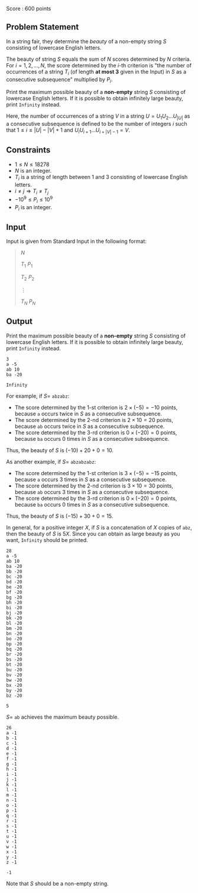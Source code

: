 Score : $600$ points

## Problem Statement

In a string fair, they determine the *beauty* of a non-empty string $S$ consisting of lowercase English letters.

The beauty of string $S$ equals the sum of $N$ scores determined by $N$ criteria.
For $i = 1, 2, \ldots, N$, the score determined by the $i$-th criterion is
"the number of occurrences of a string $T_i$ (of length **at most $3$** given in the Input) in $S$ as a consecutive subsequence" multiplied by $P_i$.

Print the maximum possible beauty of a **non-empty** string $S$ consisting of lowercase English letters.
If it is possible to obtain infinitely large beauty, print `Infinity` instead.

Here, the number of occurrences of a string $V$ in a string $U = U_1U_2\ldots U_{|U|}$ as a consecutive subsequence is defined to be
the number of integers $i$ such that $1 \leq i \leq |U|-|V|+1$ and $U_iU_{i+1}\ldots U_{i+|V|-1} = V$.

## Constraints

- $1 \leq N \leq 18278$
- $N$ is an integer.
- $T_i$ is a string of length between $1$ and $3$ consisting of lowercase English letters.
- $i \neq j \Rightarrow T_i \neq T_j$
- $-10^9 \leq P_i \leq 10^9$
- $P_i$ is an integer.

## Input

Input is given from Standard Input in the following format:

> $N$
> 
> $T_1$ $P_1$
> 
> $T_2$ $P_2$
> 
> $\vdots$
> 
> $T_N$ $P_N$

## Output

Print the maximum possible beauty of a **non-empty** string $S$ consisting of lowercase English letters.
If it is possible to obtain infinitely large beauty, print `Infinity` instead.

```input1
3
a -5
ab 10
ba -20
```

```output1
Infinity
```

For example, if $S =$ `abzabz`:

- The score determined by the $1$-st criterion is $2 \times (-5) = -10$ points, because `a` occurs twice in $S$ as a consecutive subsequence.
- The score determined by the $2$-nd criterion is $2 \times 10 = 20$ points, because `ab` occurs twice in $S$ as a consecutive subsequence.
- The score determined by the $3$-rd criterion is $0 \times (-20) = 0$ points, because `ba` occurs $0$ times in $S$ as a consecutive subsequence.

Thus, the beauty of $S$ is $(-10) + 20 + 0 = 10$.

As another example, if $S =$ `abzabzabz`:

- The score determined by the $1$-st criterion is $3 \times (-5) = -15$ points, because `a` occurs $3$ times in $S$ as a consecutive subsequence.
- The score determined by the $2$-nd criterion is $3 \times 10 = 30$ points, because `ab` occurs $3$ times in $S$ as a consecutive subsequence.
- The score determined by the $3$-rd criterion is $0 \times (-20) = 0$ points, because `ba` occurs $0$ times in $S$ as a consecutive subsequence.

Thus, the beauty of $S$ is $(-15) + 30 + 0 = 15$.

In general, for a positive integer $X$, if $S$ is a concatenation of $X$ copies of `abz`, then the beauty of $S$ is $5X$.
Since you can obtain as large beauty as you want, `Infinity` should be printed.

```input2
28
a -5
ab 10
ba -20
bb -20
bc -20
bd -20
be -20
bf -20
bg -20
bh -20
bi -20
bj -20
bk -20
bl -20
bm -20
bn -20
bo -20
bp -20
bq -20
br -20
bs -20
bt -20
bu -20
bv -20
bw -20
bx -20
by -20
bz -20
```

```output2
5
```

$S =$ `ab` achieves the maximum beauty possible.

```input3
26
a -1
b -1
c -1
d -1
e -1
f -1
g -1
h -1
i -1
j -1
k -1
l -1
m -1
n -1
o -1
p -1
q -1
r -1
s -1
t -1
u -1
v -1
w -1
x -1
y -1
z -1
```

```output3
-1
```

Note that $S$ should be a non-empty string.